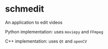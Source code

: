 # schmedit
An application to edit videos

Python implementation: uses `moviepy` and `FFmpeg`

C++ implementation: uses `Qt` and `openCV`

